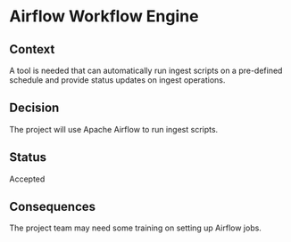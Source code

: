 # Airflow Workflow Engine

## Context

A tool is needed that can automatically run ingest scripts on a pre-defined schedule and provide status updates on ingest operations.

## Decision

The project will use Apache Airflow to run ingest scripts.

## Status

Accepted

## Consequences

The project team may need some training on setting up Airflow jobs.